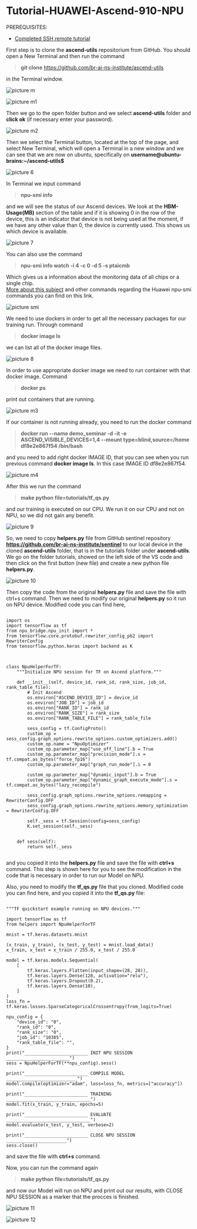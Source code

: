 # Tutorial-HUAWEI-Ascend-910-NPU

PREREQUISITES:

  * [Completed SSH remote tutorial](Connecting_to_the_server_using_VS_code.md)

First step is to clone the **ascend-utils** repositorium from GitHub. You should open a New Terminal and then run the command

>**git clone** https://github.com/br-ai-ns-institute/ascend-utils 

in the Terminal window.

![picture m](https://user-images.githubusercontent.com/97163298/149993334-3cac0feb-8930-4dd4-a884-91a60c0bc938.png)

![picture m1](https://user-images.githubusercontent.com/97163298/149993415-63595f6b-c801-4930-9c16-3fde71575ecb.png)

Then we go to the open folder button and we select **ascend-utils** folder and **click ok** (if necessary enter your password).

![picture m2](https://user-images.githubusercontent.com/97163298/149994944-4c035abd-530a-4607-85e8-7dd8a46fc73c.png)

Then we select the Terminal button, located at the top of the page, and select New Terminal, which will open a Terminal in a new window and we can see that we are now on ubuntu, specifically on **username@ubuntu-brains:~/ascend-utils$** 

![picture 6](https://user-images.githubusercontent.com/97163298/149995256-65857c35-749b-4097-85ec-ded395e6976f.png)

In Terminal we input command 
>**npu-smi info** 

and we will see the status of our Ascend devices. We look at the **HBM-Usage(MB)** section of the table and if it is showing 0 in the row of the device, this is an indicator that device is not being used at the moment, if we have any other value than 0, the device is currently used. This shows us which device is available.

![picture 7](https://user-images.githubusercontent.com/97163298/149996582-9260e645-7040-4efe-897f-338b0d3dbe45.png)

You can also use the command

>**npu-smi info watch -i 4 -c 0 -d 5 -s ptaicmb**

Which gives us a information about the monitoring data of all chips or a single chip.  
[More about this subject](https://support.huawei.com/enterprise/en/doc/EDOC1100116422/9d06c1ee/introduction-to-the-npu-smi-command-for-versions-100-1010)
and other commands regarding the Huawei npu-smi commands you can find on this link.

![picture smi](https://user-images.githubusercontent.com/97163298/149998617-6642ffdd-3e38-4d6a-a1ce-cc3c265a99ba.png)

We need to use dockers in order to get all the necessary packages for our training run. Through command

>**docker image ls** 

we can list all of the docker image files.

![picture 8](https://user-images.githubusercontent.com/97163298/149999576-debf377d-406f-4e90-a8fd-bcb84334cce4.png)

In order to use appropriate docker image we need to run container with that docker image. Command 

>**docker ps** 

print out containers that are running.

![picture m3](https://user-images.githubusercontent.com/97163298/150000008-8a49a4ad-4ecf-4eec-b2ea-fd7fde29c974.png)

If our container is not running already, you need to run the docker command

>**docker run --name demo_seminar -d -it -e ASCEND_VISIBLE_DEVICES=1,4 --mount type=blind,source=/home df8e2e867f54 /bin/bash** 

and you need to add right docker IMAGE ID, that you can see when you run previous command **docker image ls**. In this case IMAGE ID df8e2e867f54.

![picture m4](https://user-images.githubusercontent.com/97163298/150001456-50e274ab-33e5-4534-a777-cff9f9d4f883.png)

After this we run the command 

>**make python file=tutorials/tf_qs.py**

and our training is executed on our CPU. We run it on our CPU and not on NPU, so we did not gain any benefit.

![picture 9](https://user-images.githubusercontent.com/97163298/150001753-98a38ddf-ba3f-4656-917e-5aa695bf4344.png)

So, we need to copy **helpers.py** file from GitHub sentinel repository **https://github.com/br-ai-ns-institute/sentinel** to our local device in the cloned **ascend-utils** folder, that is in the tutorials folder under **ascend-utils**. We go on the folder tutorials, showed on the left side of the VS code and then click on the first button (new file) and create a new python file **helpers.py**.

![picture 10](https://user-images.githubusercontent.com/97163298/150004038-1efc9300-5eb5-4b11-88d5-8e3dab2c4d35.png)

Then copy the code from the original **helpers.py** file and save the file with ctrl+s command.
Then we need to modify our original **helpers.py** so it run on NPU device. Modified code you can find here,

```

import os
import tensorflow as tf
from npu_bridge.npu_init import *
from tensorflow.core.protobuf.rewriter_config_pb2 import RewriterConfig
from tensorflow.python.keras import backend as K



class NpuHelperForTF:
    """Initialize NPU session for TF on Ascend platform."""

    def __init__(self, device_id, rank_id, rank_size, job_id, rank_table_file):
        # Init Ascend
        os.environ["ASCEND_DEVICE_ID"] = device_id
        os.environ["JOB_ID"] = job_id
        os.environ["RANK_ID"] = rank_id
        os.environ["RANK_SIZE"] = rank_size
        os.environ["RANK_TABLE_FILE"] = rank_table_file

        sess_config = tf.ConfigProto()
        custom_op = sess_config.graph_options.rewrite_options.custom_optimizers.add()
        custom_op.name = "NpuOptimizer"
        custom_op.parameter_map["use_off_line"].b = True
        custom_op.parameter_map["precision_mode"].s = tf.compat.as_bytes("force_fp16")
        custom_op.parameter_map["graph_run_mode"].i = 0

        custom_op.parameter_map["dynamic_input"].b = True
        custom_op.parameter_map["dynamic_graph_execute_mode"].s = tf.compat.as_bytes("lazy_recompile")

        sess_config.graph_options.rewrite_options.remapping = RewriterConfig.OFF
        sess_config.graph_options.rewrite_options.memory_optimization = RewriterConfig.OFF

        self._sess = tf.Session(config=sess_config)
        K.set_session(self._sess)


    def sess(self):
        return self._sess
        
```

and you copied it into the **helpers.py** file and save the file with **ctrl+s** command. This step is shown here for you to see the modification in the code that is necessary in order to run our Model on NPU.

Also, you need to modify the **tf_qs.py** file that you cloned. Modified code you can find here, and you copied it into the **tf_qs.py** file:

```

"""TF quickstart example running on NPU devices."""

import tensorflow as tf
from helpers import NpuHelperForTF

mnist = tf.keras.datasets.mnist

(x_train, y_train), (x_test, y_test) = mnist.load_data()
x_train, x_test = x_train / 255.0, x_test / 255.0

model = tf.keras.models.Sequential(
    [
        tf.keras.layers.Flatten(input_shape=(28, 28)),
        tf.keras.layers.Dense(128, activation="relu"),
        tf.keras.layers.Dropout(0.2),
        tf.keras.layers.Dense(10),
    ]
)
loss_fn = tf.keras.losses.SparseCategoricalCrossentropy(from_logits=True)

npu_config = {
    "device_id": "0",
    "rank_id": "0",
    "rank_size": "0",
    "job_id": "10385",
    "rank_table_file": "",
}
print("________________________ INIT NPU SESSION ________________________")
sess = NpuHelperForTF(**npu_config).sess()

print("________________________ COMPILE MODEL ___________________________")
model.compile(optimizer="adam", loss=loss_fn, metrics=["accuracy"])

print("________________________ TRAINING ________________________________")
model.fit(x_train, y_train, epochs=5)

print("________________________ EVALUATE ________________________________")
model.evaluate(x_test, y_test, verbose=2)

print("________________________ CLOSE NPU SESSION _______________________")
sess.close()
```
and save the file with **ctrl+s** command.

Now, you can run the command again

>**make python file=tutorials/tf_qs.py**

and now our Model will run on NPU and print out our results, with CLOSE NPU SESSION as a marker that the procces is finished. 

![picture 11](https://user-images.githubusercontent.com/97163298/150006541-0c49b339-a1b7-4f68-a273-cd4e2fa34c3f.png)





![picture 12](https://user-images.githubusercontent.com/97163298/150006655-2e43d974-9b1f-4060-bb90-23cd7efa594a.png)

